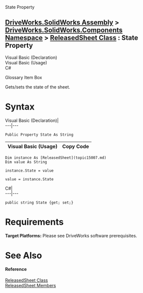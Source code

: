 State Property   
  
[DriveWorks.SolidWorks Assembly](topic13342.md) > [DriveWorks.SolidWorks.Components Namespace](topic13925.md) > [ReleasedSheet Class](topic15007.md) : State Property  
---  
  
Visual Basic (Declaration)    
Visual Basic (Usage)    
C# 

Glossary Item Box

Gets/sets the state of the sheet. 

# Syntax

Visual Basic (Declaration)|   
---|---  
      
    
    Public Property State As String  
  
Visual Basic (Usage)| Copy Code  
---|---  
      
    
    Dim instance As [ReleasedSheet](topic15007.md)
    Dim value As String
     
    instance.State = value
     
    value = instance.State  
  
C#|   
---|---  
      
    
    public string State {get; set;}  
  
# Requirements

**Target Platforms:** Please see DriveWorks software prerequisites.

# See Also

#### Reference

[ReleasedSheet Class](topic15007.md)   
[ReleasedSheet Members](topic15008.md)


